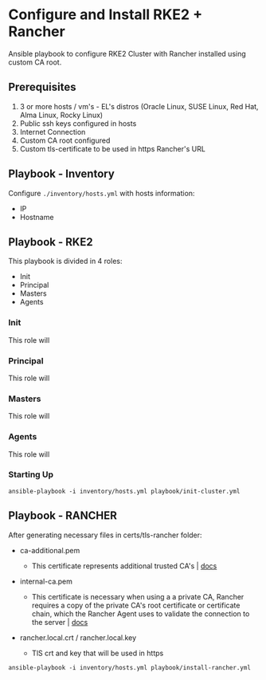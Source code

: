 # Configure and Install RKE2 + Rancher

Ansible playbook to configure RKE2 Cluster with Rancher installed using custom CA root.

## Prerequisites
1. 3 or more hosts / vm's - EL's distros (Oracle Linux, SUSE Linux, Red Hat, Alma Linux, Rocky Linux)
1. Public ssh keys configured in hosts
1. Internet Connection
1. Custom CA root configured
1. Custom tls-certificate to be used in https Rancher's URL

## Playbook - Inventory

Configure `./inventory/hosts.yml` with hosts information:

* IP
* Hostname

## Playbook - RKE2

This playbook is divided in 4 roles:

* Init
* Principal
* Masters
* Agents

### Init

This role will 

### Principal

This role will 

### Masters

This role will 

### Agents

This role will 

### Starting Up

```
ansible-playbook -i inventory/hosts.yml playbook/init-cluster.yml
```

## Playbook - RANCHER

After generating necessary files in certs/tls-rancher folder:

* ca-additional.pem
    * This certificate represents additional trusted CA's | [docs](https://ranchermanager.docs.rancher.com/getting-started/installation-and-upgrade/installation-references/helm-chart-options#additional-trusted-cas)

* internal-ca.pem
    * This certificate is necessary when using a a private CA, Rancher requires a copy of the private CA's root certificate or certificate chain, which the Rancher Agent uses to validate the connection to the server | [docs](https://ranchermanager.docs.rancher.com/getting-started/installation-and-upgrade/resources/add-tls-secrets)


* rancher.local.crt / rancher.local.key
    * TlS crt and key that will be used in https 

```
ansible-playbook -i inventory/hosts.yml playbook/install-rancher.yml
```

